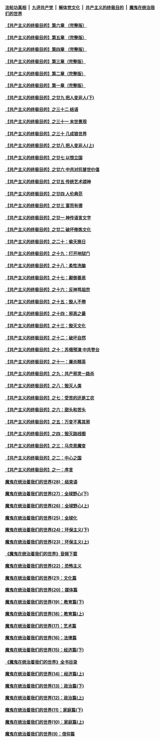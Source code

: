 ####  [法轮功真相](../../../../basic/blob/master/README.md?t=11041413) &nbsp;|&nbsp; [九评共产党](../../../../9ping.md/blob/master/README.md?t=11041413) &nbsp;|&nbsp; [解体党文化](../../../../jtdwh.md/blob/master/README.md?t=11041413)  &nbsp;|&nbsp; [共产主义的终极目的](../../../../gczydzjmd.md/blob/master/README.md?t=11041413) &nbsp;|&nbsp; [魔鬼在统治我们的世界](../../../../mgztzwmdsj.md/blob/master/README.md?t=11041413) 

#### [【共产主义的终极目的】第六章 （完整版）](../pages/nsc422/n11428913.md?t=11041413) 

#### [【共产主义的终极目的】第五章 （完整版）](../pages/nsc422/n11428912.md?t=11041413) 

#### [【共产主义的终极目的】第四章 （完整版）](../pages/nsc422/n11428907.md?t=11041413) 

#### [【共产主义的终极目的】第三章（完整版）](../pages/nsc422/n11428848.md?t=11041413) 

#### [【共产主义的终极目的】第二章（完整版）](../pages/nsc422/n11428831.md?t=11041413) 

#### [【共产主义的终极目的】第一章（完整版）](../pages/nsc422/n11417651.md?t=11041413) 

#### [【共产主义的终极目的】之廿九 把人变非人(下)](../pages/nsc422/n11344140.md?t=11041413) 

#### [【共产主义的终极目的】之三十二 结语](../pages/nsc422/n11360535.md?t=11041413) 

#### [【共产主义的终极目的】之三十一 末世景观](../pages/nsc422/n11351129.md?t=11041413) 

#### [【共产主义的终极目的】之三十 几成狼世界](../pages/nsc422/n11348280.md?t=11041413) 

#### [【共产主义的终极目的】之廿八 把人变非人(上)](../pages/nsc422/n11340492.md?t=11041413) 

#### [【共产主义的终极目的】之廿七 以恨立国](../pages/nsc422/n11336944.md?t=11041413) 

#### [【共产主义的终极目的】之廿六 中共对抗普世价值](../pages/nsc422/n11324785.md?t=11041413) 

#### [【共产主义的终极目的】之廿五 传统艺术颂神](../pages/nsc422/n11296396.md?t=11041413) 

#### [【共产主义的终极目的】之廿四 人伦典范](../pages/nsc422/n11296397.md?t=11041413) 

#### [【共产主义的终极目的】之廿三 富而有德](../pages/nsc422/n11283598.md?t=11041413) 

#### [【共产主义的终极目的】之廿一 神传语言文字](../pages/nsc422/n11263265.md?t=11041413) 

#### [【共产主义的终极目的】之廿二 破坏修炼文化](../pages/nsc422/n11245728.md?t=11041413) 

#### [【共产主义的终极目的】之二十：偷天换日](../pages/nsc422/n11238846.md?t=11041413) 

#### [【共产主义的终极目的】之十九：打开地狱门](../pages/nsc422/n11206376.md?t=11041413) 

#### [【共产主义的终极目的】之十八：柔性洗脑](../pages/nsc422/n11199994.md?t=11041413) 

#### [【共产主义的终极目的】之十七：颠倒善恶](../pages/nsc422/n11179782.md?t=11041413) 

#### [【共产主义的终极目的】之十六：反神骂祖宗](../pages/nsc422/n11166798.md?t=11041413) 

#### [【共产主义的终极目的】之十五：毁人不倦](../pages/nsc422/n11166792.md?t=11041413) 

#### [【共产主义的终极目的】之十四：邪恶之最](../pages/nsc422/n11150249.md?t=11041413) 

#### [【共产主义的终极目的】之十三：毁灭文化](../pages/nsc422/n11135227.md?t=11041413) 

#### [【共产主义的终极目的】之十二：破坏自然](../pages/nsc422/n11135214.md?t=11041413) 

#### [【共产主义的终极目的】之十：苏俄预演 中共登台](../pages/nsc422/n11118424.md?t=11041413) 

#### [【共产主义的终极目的】之十一：屠杀精英](../pages/nsc422/n11118442.md?t=11041413) 

#### [【共产主义的终极目的】之九：共产邪灵一路杀](../pages/nsc422/n11114139.md?t=11041413) 

#### [【共产主义的终极目的】之八：毁灭人类](../pages/nsc422/n11108503.md?t=11041413) 

#### [【共产主义的终极目的】之七：受苦的还是工农](../pages/nsc422/n11101809.md?t=11041413) 

#### [【共产主义的终极目的】之六：甜头和苦头](../pages/nsc422/n11096971.md?t=11041413) 

#### [【共产主义的终极目的】之五：万变不离其邪](../pages/nsc422/n11091285.md?t=11041413) 

#### [【共产主义的终极目的】之四：毁灭路线图](../pages/nsc422/n11086284.md?t=11041413) 

#### [【共产主义的终极目的】之三：马克思魔变](../pages/nsc422/n11061941.md?t=11041413) 

#### [【共产主义的终极目的】之二：中心之国](../pages/nsc422/n11047728.md?t=11041413) 

#### [【共产主义的终极目的】之一：序言](../pages/nsc422/n11086077.md?t=11041413) 

#### [魔鬼在统治着我们的世界(28)：结束语](../pages/nsc422/n10936246.md?t=11041413) 

#### [魔鬼在统治着我们的世界(27)：全球野心(下)](../pages/nsc422/n10928319.md?t=11041413) 

#### [魔鬼在统治着我们的世界(26)：全球野心(上)](../pages/nsc422/n10900318.md?t=11041413) 

#### [魔鬼在统治着我们的世界(25)：全球化](../pages/nsc422/n10788205.md?t=11041413) 

#### [魔鬼在统治着我们的世界(24)：环保主义(下)](../pages/nsc422/n10695307.md?t=11041413) 

#### [魔鬼在统治着我们的世界(23)：环保主义(上)](../pages/nsc422/n10688613.md?t=11041413) 

#### [《魔鬼在统治着我们的世界》音频下载](../pages/nsc422/n10635553.md?t=11041413) 

#### [魔鬼在统治着我们的世界(22)：恐怖主义](../pages/nsc422/n10614727.md?t=11041413) 

#### [魔鬼在统治着我们的世界(21)：文化篇](../pages/nsc422/n10597706.md?t=11041413) 

#### [魔鬼在统治着我们的世界(20)：媒体篇](../pages/nsc422/n10586579.md?t=11041413) 

#### [魔鬼在统治着我们的世界(19)：教育篇(下)](../pages/nsc422/n10564808.md?t=11041413) 

#### [魔鬼在统治着我们的世界(18)：教育篇(上)](../pages/nsc422/n10526970.md?t=11041413) 

#### [魔鬼在统治着我们的世界(17)：艺术篇](../pages/nsc422/n10499093.md?t=11041413) 

#### [魔鬼在统治着我们的世界(16)：法律篇](../pages/nsc422/n10485969.md?t=11041413) 

#### [魔鬼在统治着我们的世界(15)：经济篇(下)](../pages/nsc422/n10469975.md?t=11041413) 

#### [《魔鬼在统治着我们的世界》全书目录](../pages/nsc422/n10464261.md?t=11041413) 

#### [魔鬼在统治着我们的世界(14)：经济篇(上)](../pages/nsc422/n10457370.md?t=11041413) 

#### [魔鬼在统治着我们的世界(13)：政治篇(下)](../pages/nsc422/n10448270.md?t=11041413) 

#### [魔鬼在统治着我们的世界(12)：政治篇(上)](../pages/nsc422/n10444576.md?t=11041413) 

#### [魔鬼在统治着我们的世界(11)：家庭篇(下)](../pages/nsc422/n10440961.md?t=11041413) 

#### [魔鬼在统治着我们的世界(10)：家庭篇(上)](../pages/nsc422/n10435448.md?t=11041413) 

#### [魔鬼在统治着我们的世界(9)：信仰篇](../pages/nsc422/n10432159.md?t=11041413) 

